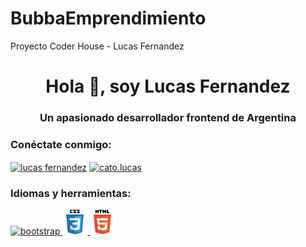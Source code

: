 # BubbaEmprendimiento
Proyecto Coder House - Lucas Fernandez
<h1 align="center">Hola 👋, soy Lucas Fernandez</h1>
<h3 align="center">Un apasionado desarrollador frontend de Argentina</h3>

<h3 align="left">Conéctate conmigo:</h3>
<p align="left">
<a href="https://linkedin.com/in/lucas-fernandez-a501b0215" target="_blank"><img align="center" src="https://raw.githubusercontent.com/rahuldkjain/github-profile-readme-generator/master/src/images/icons/Social/linked-in-alt.svg" alt="lucas fernandez" height="30" width="40" /></a>
<a href="https://instagram.com/cato.lucas" target="blank"><img align="center" src="https://raw.githubusercontent.com/rahuldkjain/github-profile-readme-generator/master/src/images/icons/Social/instagram.svg" alt="cato.lucas" height="30" width="40" /></a>


<h3 align="left">Idiomas y herramientas:</h3>
<p align="left"> <a href="https://getbootstrap.com" target="_blank" rel="noreferrer"> <img src="https://raw.githubusercontent.com/devicons/devicon /master/icons/bootstrap/bootstrap-plain-wordmark.svg" alt="bootstrap" width="40" height="40"/> </a> <a href="https://www.w3schools.com /css/" target="_blank" rel="noreferrer"> <img src="https://raw.githubusercontent.com/devicons/devicon/master/icons/css3/css3-original-wordmark.svg" alt= "css3" width="40" height="40"/> </a> <a href="https://www.w3.org/html/" target="_blank" rel="noreferrer"> <img src="https://raw.githubusercontent.com/devicons/devicon/master/icons/html5/html5-original-wordmark.svg" alt="html5" width="40" height="40"/> </p>


